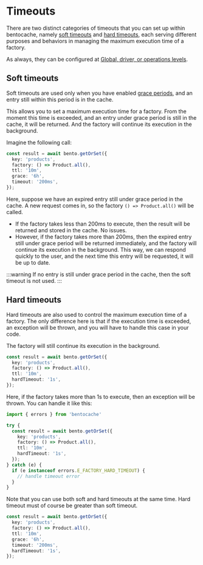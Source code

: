# Timeouts

There are two distinct categories of timeouts that you can set up within bentocache, namely [soft timeouts](#soft-timeouts) and [hard timeouts](#hard-timeouts), each serving different purposes and behaviors in managing the maximum execution time of a factory.

As always, they can be configured at [Global, driver, or operations levels](./options.md).

## Soft timeouts

Soft timeouts are used only when you have enabled [grace periods](./grace_periods.md), and an entry still within this period is in the cache.

This allows you to set a maximum execution time for a factory. From the moment this time is exceeded, and an entry under grace period is still in the cache, it will be returned. And the factory will continue its execution in the background.

Imagine the following call:

```ts
const result = await bento.getOrSet({
  key: 'products',
  factory: () => Product.all(),
  ttl: '10m',
  grace: '6h',
  timeout: '200ms',
});
```

Here, suppose we have an expired entry still under grace period in the cache. A new request comes in, so the factory `() => Product.all()` will be called.

- If the factory takes less than 200ms to execute, then the result will be returned and stored in the cache. No issues.
- However, if the factory takes more than 200ms, then the expired entry still under grace period will be returned immediately, and the factory will continue its execution in the background. This way, we can respond quickly to the user, and the next time this entry will be requested, it will be up to date.

:::warning
If no entry is still under grace period in the cache, then the soft timeout is not used.
:::

## Hard timeouts

Hard timeouts are also used to control the maximum execution time of a factory. The only difference here is that if the execution time is exceeded, an exception will be thrown, and you will have to handle this case in your code.

The factory will still continue its execution in the background.

```ts
const result = await bento.getOrSet({
  key: 'products',
  factory: () => Product.all(),
  ttl: '10m',
  hardTimeout: '1s',
});
```

Here, if the factory takes more than 1s to execute, then an exception will be thrown. You can handle it like this:

```ts
import { errors } from 'bentocache'

try {
  const result = await bento.getOrSet({
    key: 'products',
    factory: () => Product.all(),
    ttl: '10m',
    hardTimeout: '1s',
  });
} catch (e) {
  if (e instanceof errors.E_FACTORY_HARD_TIMEOUT) {
    // handle timeout error
  }
}
```

Note that you can use both soft and hard timeouts at the same time. Hard timeout must of course be greater than soft timeout.

```ts
const result = await bento.getOrSet({
  key: 'products',
  factory: () => Product.all(),
  ttl: '10m',
  grace: '6h',
  timeout: '200ms',
  hardTimeout: '1s',
});
```
